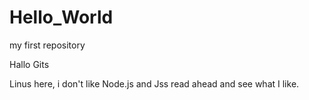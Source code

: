 # Hello_World
my first repository

Hallo Gits

Linus here, i don't like Node.js and Jss 
read ahead and see what I like.
